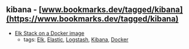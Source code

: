 kibana - [www.bookmarks.dev/tagged/kibana](https://www.bookmarks.dev/tagged/kibana)
---
* [Elk Stack on a Docker image](https://elk-docker.readthedocs.io/#about)
    * tags: [Elk](../tagged/Elk.md), [Elastic](../tagged/Elastic.md), [Logstash](../tagged/Logstash.md), [Kibana](../tagged/Kibana.md), [Docker](../tagged/Docker.md)
